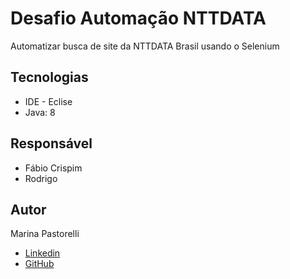 # Desafio Automação NTTDATA

Automatizar busca de site da NTTDATA Brasil usando o Selenium

## Tecnologias

* IDE - Eclise
* Java: 8


## Responsável

* Fábio Crispim
* Rodrigo 



## Autor
Marina Pastorelli

- [Linkedin](https://www.linkedin.com/in/marina-pastorelli-9668a913b)
- [GitHub](https://github.com/mgpastorelli)